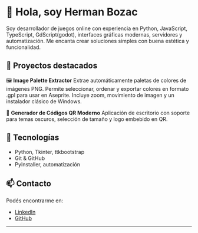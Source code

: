 # 👋 Hola, soy Herman Bozac

Soy desarrollador de juegos online con experiencia en Python, JavaScript, TypeScript, GdScript(godot), interfaces gráficas modernas, servidores y automatización. Me encanta crear soluciones simples con buena estética y funcionalidad.

## 🔧 Proyectos destacados

🖼️ **Image Palette Extractor**
Extrae automáticamente paletas de colores de imágenes PNG. Permite seleccionar, ordenar y exportar colores en formato .gpl para usar en Aseprite. Incluye zoom, movimiento de imagen y un instalador clásico de Windows.

🎯 **Generador de Códigos QR Moderno**
Aplicación de escritorio con soporte para temas oscuros, selección de tamaño y logo embebido en QR.

## 🚀 Tecnologías

- Python, Tkinter, ttkbootstrap
- Git & GitHub
- PyInstaller, automatización

## 📫 Contacto

Podés encontrarme en:
- [LinkedIn](https://www.linkedin.com/in/martinhermanbozac/)
- [GitHub](https://github.com/HermanBozacDev)

---
